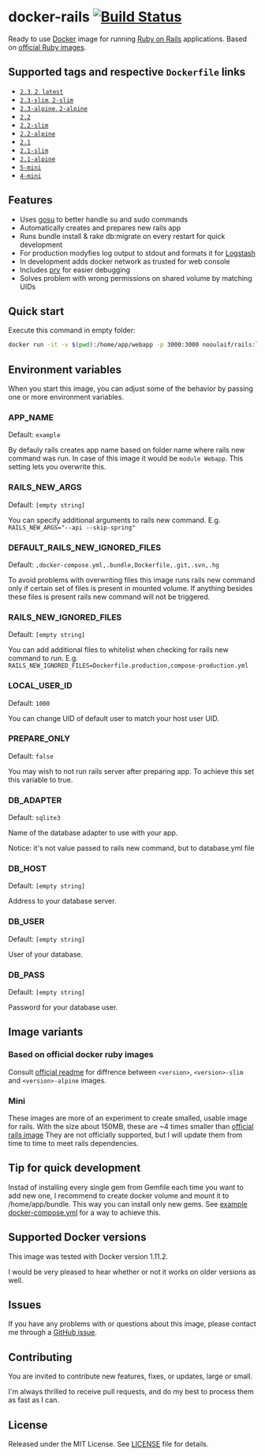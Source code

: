 # docker-rails [![Build Status](https://travis-ci.org/nooulaif/docker-rails.svg?branch=travis-ci)](https://travis-ci.org/nooulaif/docker-rails)

Ready to use [Docker](https://www.docker.com/) image for running [Ruby on Rails](http://rubyonrails.org/) applications.
Based on [official Ruby images](https://hub.docker.com/_/ruby/).

## Supported tags and respective `Dockerfile` links

- [`2.3`, `2`, `latest`](https://github.com/nooulaif/docker-rails/blob/master/Dockerfile.2.3)
- [`2.3-slim`, `2-slim`](https://github.com/nooulaif/docker-rails/blob/master/Dockerfile.2.3-slim)
- [`2.3-alpine`, `2-alpine`](https://github.com/nooulaif/docker-rails/blob/master/Dockerfile.2.3-alpine)
- [`2.2`](https://github.com/nooulaif/docker-rails/blob/master/Dockerfile.2.2)
- [`2.2-slim`](https://github.com/nooulaif/docker-rails/blob/master/Dockerfile.2.2-slim)
- [`2.2-alpine`](https://github.com/nooulaif/docker-rails/blob/master/Dockerfile.2.2-alpine)
- [`2.1`](https://github.com/nooulaif/docker-rails/blob/master/Dockerfile.2.1)
- [`2.1-slim`](https://github.com/nooulaif/docker-rails/blob/master/Dockerfile.2.1-slim)
- [`2.1-alpine`](https://github.com/nooulaif/docker-rails/blob/master/Dockerfile.2.1-alpine)
- [`5-mini`](https://github.com/nooulaif/docker-rails/blob/master/Dockerfile.5-mini)
- [`4-mini`](https://github.com/nooulaif/docker-rails/blob/master/Dockerfile.4-mini)

## Features
- Uses [gosu](https://github.com/tianon/gosu) to better handle su and sudo commands
- Automatically creates and prepares new rails app
- Runs bundle install & rake db:migrate on every restart for quick development
- For production modyfies log output to stdout and formats it for [Logstash](https://www.elastic.co/products/logstash)
- In development adds docker network as trusted for web console
- Includes [pry](http://pryrepl.org/) for easier debugging
- Solves problem with wrong permissions on shared volume by matching UIDs

## Quick start
Execute this command in empty folder:
```bash
docker run -it -v $(pwd):/home/app/webapp -p 3000:3000 nooulaif/rails:latest
```

## Environment variables

When you start this image, you can adjust some of the behavior
by passing one or more environment variables.

### APP_NAME

Default: `example`

By defauly rails creates app name based on folder name where rails new command
was run. In case of this image it would be `module Webapp`. This setting lets
you overwrite this.

### RAILS_NEW_ARGS

Default: `[empty string]`

You can specify additional arguments to rails new command.
E.g. `RAILS_NEW_ARGS="--api --skip-spring"`

### DEFAULT_RAILS_NEW_IGNORED_FILES

Default: `,docker-compose.yml,.bundle,Dockerfile,.git,.svn,.hg`

To avoid problems with overwriting files this image runs rails new command only
if certain set of files is present in mounted volume. If anything besides these
files is present rails new command will not be triggered.

### RAILS_NEW_IGNORED_FILES

Default: `[empty string]`

You can add additional files to whitelist when checking for rails new command
to run. E.g. `RAILS_NEW_IGNORED_FILES=Dockerfile.production,compose-production.yml`

### LOCAL_USER_ID

Default: `1000`

You can change UID of default user to match your host user UID.

### PREPARE_ONLY

Default: `false`

You may wish to not run rails server after preparing app. To achieve this set
this variable to true.

### DB_ADAPTER

Default: `sqlite3`

Name of the database adapter to use with your app.

Notice: it's not value passed to rails new command, but to database.yml file

### DB_HOST

Default: `[empty string]`

Address to your database server.

### DB_USER

Default: `[empty string]`

User of your database.

### DB_PASS

Default: `[empty string]`

Password for your database user.

## Image variants

### Based on official docker ruby images
Consult [official readme](https://hub.docker.com/_/ruby/) for diffrence between
`<version>`, `<version>-slim` and `<version>-alpine` images.

### Mini
These images are more of an experiment to create smalled, usable image for rails.
With the size about 150MB, these are ~4 times smaller than [official rails image](https://hub.docker.com/_/rails/)
They are not officially supported, but I will update them from time to time to
meet rails dependencies.

## Tip for quick development
Instad of installing every single gem from Gemfile each time you want to add new one,
I recommend to create docker volume and mount it to /home/app/bundle.
This way you can install only new gems.
See [example docker-compose.yml](https://github.com/nooulaif/docker-rails/blob/master/example-compose.yml)
for a way to achieve this.

## Supported Docker versions
This image was tested with Docker version 1.11.2.

I would be very pleased to hear whether or not it works on older versions as well.

## Issues
If you have any problems with or questions about this image, please contact me through a [GitHub issue](https://github.com/nooulaif/docker-rails/issues).

## Contributing
You are invited to contribute new features, fixes, or updates, large or small.

I'm always thrilled to receive pull requests, and do my best to process them as fast as I can.

## License
Released under the MIT License. See [LICENSE](https://github.com/nooulaif/docker-rails/blob/master/LICENSE) file for details.
